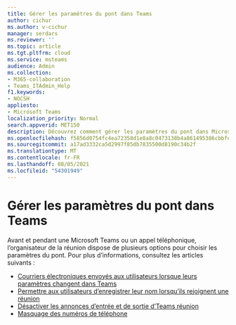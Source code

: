 ```yaml
---
title: Gérer les paramètres du pont dans Teams
author: cichur
ms.author: v-cichur
manager: serdars
ms.reviewer: ''
ms.topic: article
ms.tgt.pltfrm: cloud
ms.service: msteams
audience: Admin
ms.collection:
- M365-collaboration
- Teams_ITAdmin_Help
f1.keywords:
- NOCSH
appliesto:
- Microsoft Teams
localization_priority: Normal
search.appverid: MET150
description: Découvrez comment gérer les paramètres du pont dans Microsoft Teams
ms.openlocfilehash: f5856d0754fc4ea72358d1e8a8c0473138b4a861495386cbbfeeb276cfce8bc5
ms.sourcegitcommit: a17ad3332ca5d2997f85db7835500d8190c34b2f
ms.translationtype: MT
ms.contentlocale: fr-FR
ms.lasthandoff: 08/05/2021
ms.locfileid: "54301949"
---
```

# <a name="manage-bridge-settings-in-teams"></a>Gérer les paramètres du pont dans Teams

Avant et pendant une Microsoft Teams ou un appel téléphonique, l’organisateur de la réunion dispose de plusieurs options pour choisir les paramètres du pont. Pour plus d’informations, consultez les articles suivants :

- [Courriers électroniques envoyés aux utilisateurs lorsque leurs paramètres changent dans Teams](emails-sent-to-users-when-their-settings-change-in-teams.md)
- [Permettre aux utilisateurs d’enregistrer leur nom lorsqu’ils rejoignent une réunion](enable-users-to-record-their-name-when-they-join-a-meeting-in-teams.md)
- [Désactiver les annonces d’entrée et de sortie d’Teams réunion](turn-on-or-off-entry-and-exit-announcements-for-meetings-in-teams.md)
- [Masquage des numéros de téléphone](ptsn-mask-phone-numbers.md)
